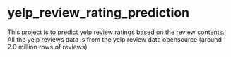 # yelp_review_rating_prediction
This project is to predict yelp review ratings based on the review contents. All the yelp reviews data is from the yelp review data opensource (around 2.0 million rows of reviews) 

